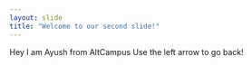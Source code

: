 ```yaml
---
layout: slide
title: "Welcome to our second slide!"
---
```

Hey I am Ayush from AltCampus
Use the left arrow to go back!
